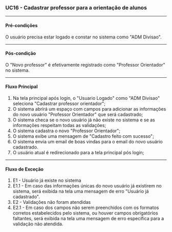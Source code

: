 ### UC16 - Cadastrar professor para a orientação de alunos
---
#### Pré-condições
O usuário precisa estar logado e constar no sistema como "ADM Divisao".

---
#### Pós-condição
O "Novo professor" é efetivamente registrado como "Professor Orientador" no sistema.  

---
#### Fluxo Principal
1. Na tela principal após login, o "Usuario Logado" como "ADM Divisao" seleciona "Cadastrar professor orientador";
2. O sistema abrirá um espaço com campos para adicionar as informações do novo usuário "Professor Orientador" que será cadastrado;
3. O sistema checa se o novo usuário já não existe no sistema e se as informações respeitam todas as validações;
4. O sistema cadastra o novo "Professor Orientador";
5. O sistema exibe uma mensagem de "Cadastro feito com sucesso";
6. O sistema envia um email de boas vindas para o email do novo usuário cadastrado.
7. O usuário atual é redirecionado para a tela principal pós login; 

---
#### Fluxo de Exceção
1. E1 - Usuário já existe no sistema
2. E1.1 - Em caso das informações únicas do novo usuário já existirem no sistema, será exibida na tela uma mensagem de erro "Usuário já cadastrado".
3. E2 - Validações não foram atendidas
4. E2.1 - Em caso dos campos não serem preenchidos com os formatos corretos estabelecidos pelo sistema, ou houver campos obrigatórios faltantes, será exibida na tela uma mensagem de erro específica para a validação não atendida.
